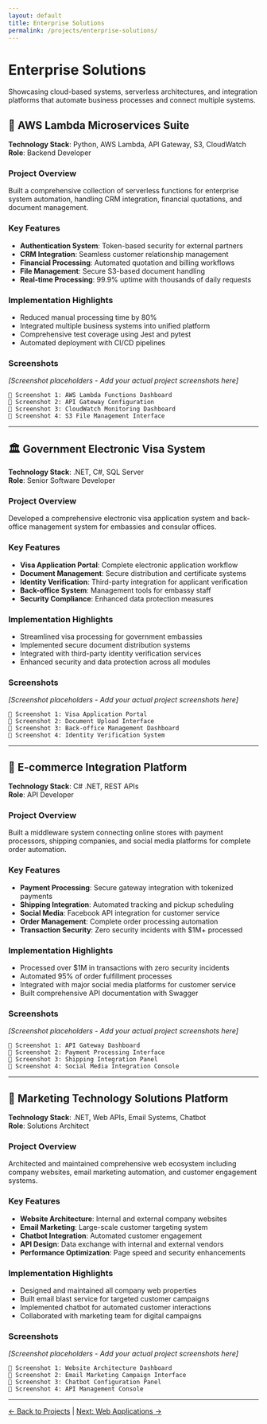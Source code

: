 ```yaml
---
layout: default
title: Enterprise Solutions
permalink: /projects/enterprise-solutions/
---
```


# Enterprise Solutions

Showcasing cloud-based systems, serverless architectures, and integration platforms that automate business processes and connect multiple systems.

## 🚀 AWS Lambda Microservices Suite

**Technology Stack**: Python, AWS Lambda, API Gateway, S3, CloudWatch  
**Role**: Backend Developer

### Project Overview
Built a comprehensive collection of serverless functions for enterprise system automation, handling CRM integration, financial quotations, and document management.

### Key Features
- **Authentication System**: Token-based security for external partners
- **CRM Integration**: Seamless customer relationship management
- **Financial Processing**: Automated quotation and billing workflows
- **File Management**: Secure S3-based document handling
- **Real-time Processing**: 99.9% uptime with thousands of daily requests

### Implementation Highlights
- Reduced manual processing time by 80%
- Integrated multiple business systems into unified platform
- Comprehensive test coverage using Jest and pytest
- Automated deployment with CI/CD pipelines

### Screenshots
*[Screenshot placeholders - Add your actual project screenshots here]*

```
📸 Screenshot 1: AWS Lambda Functions Dashboard
📸 Screenshot 2: API Gateway Configuration
📸 Screenshot 3: CloudWatch Monitoring Dashboard
📸 Screenshot 4: S3 File Management Interface
```

---

## 🏛️ Government Electronic Visa System

**Technology Stack**: .NET, C#, SQL Server  
**Role**: Senior Software Developer

### Project Overview
Developed a comprehensive electronic visa application system and back-office management system for embassies and consular offices.

### Key Features
- **Visa Application Portal**: Complete electronic application workflow
- **Document Management**: Secure distribution and certificate systems
- **Identity Verification**: Third-party integration for applicant verification
- **Back-office System**: Management tools for embassy staff
- **Security Compliance**: Enhanced data protection measures

### Implementation Highlights
- Streamlined visa processing for government embassies
- Implemented secure document distribution systems
- Integrated with third-party identity verification services
- Enhanced security and data protection across all modules

### Screenshots
*[Screenshot placeholders - Add your actual project screenshots here]*

```
📸 Screenshot 1: Visa Application Portal
📸 Screenshot 2: Document Upload Interface
📸 Screenshot 3: Back-office Management Dashboard
📸 Screenshot 4: Identity Verification System
```

---

## 🔗 E-commerce Integration Platform

**Technology Stack**: C# .NET, REST APIs  
**Role**: API Developer

### Project Overview
Built a middleware system connecting online stores with payment processors, shipping companies, and social media platforms for complete order automation.

### Key Features
- **Payment Processing**: Secure gateway integration with tokenized payments
- **Shipping Integration**: Automated tracking and pickup scheduling
- **Social Media**: Facebook API integration for customer service
- **Order Management**: Complete order processing automation
- **Transaction Security**: Zero security incidents with $1M+ processed

### Implementation Highlights
- Processed over $1M in transactions with zero security incidents
- Automated 95% of order fulfillment processes
- Integrated with major social media platforms for customer service
- Built comprehensive API documentation with Swagger

### Screenshots
*[Screenshot placeholders - Add your actual project screenshots here]*

```
📸 Screenshot 1: API Gateway Dashboard
📸 Screenshot 2: Payment Processing Interface
📸 Screenshot 3: Shipping Integration Panel
📸 Screenshot 4: Social Media Integration Console
```

---

## 🏢 Marketing Technology Solutions Platform

**Technology Stack**: .NET, Web APIs, Email Systems, Chatbot  
**Role**: Solutions Architect

### Project Overview
Architected and maintained comprehensive web ecosystem including company websites, email marketing automation, and customer engagement systems.

### Key Features
- **Website Architecture**: Internal and external company websites
- **Email Marketing**: Large-scale customer targeting system
- **Chatbot Integration**: Automated customer engagement
- **API Design**: Data exchange with internal and external vendors
- **Performance Optimization**: Page speed and security enhancements

### Implementation Highlights
- Designed and maintained all company web properties
- Built email blast service for targeted customer campaigns
- Implemented chatbot for automated customer interactions
- Collaborated with marketing team for digital campaigns

### Screenshots
*[Screenshot placeholders - Add your actual project screenshots here]*

```
📸 Screenshot 1: Website Architecture Dashboard
📸 Screenshot 2: Email Marketing Campaign Interface
📸 Screenshot 3: Chatbot Configuration Panel
📸 Screenshot 4: API Management Console
```

---

[← Back to Projects](/projects/) | [Next: Web Applications →](/projects/web-platforms/)
